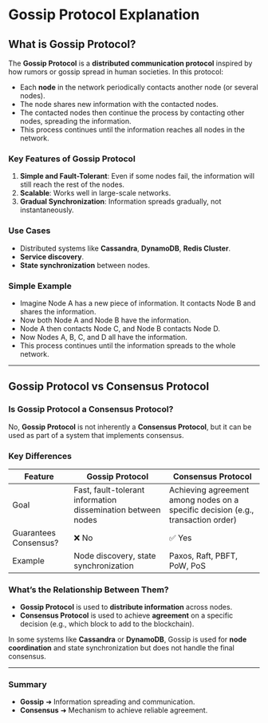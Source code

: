 # Gossip Protocol Explanation

## What is Gossip Protocol?

The **Gossip Protocol** is a **distributed communication protocol** inspired by how rumors or gossip spread in human societies. In this protocol:

- Each **node** in the network periodically contacts another node (or several nodes).
- The node shares new information with the contacted nodes.
- The contacted nodes then continue the process by contacting other nodes, spreading the information.
- This process continues until the information reaches all nodes in the network.

### Key Features of Gossip Protocol

1. **Simple and Fault-Tolerant**: Even if some nodes fail, the information will still reach the rest of the nodes.
2. **Scalable**: Works well in large-scale networks.
3. **Gradual Synchronization**: Information spreads gradually, not instantaneously.

### Use Cases

- Distributed systems like **Cassandra**, **DynamoDB**, **Redis Cluster**.
- **Service discovery**.
- **State synchronization** between nodes.

### Simple Example

- Imagine Node A has a new piece of information. It contacts Node B and shares the information.
- Now both Node A and Node B have the information.
- Node A then contacts Node C, and Node B contacts Node D.
- Now Nodes A, B, C, and D all have the information.
- This process continues until the information spreads to the whole network.

---

## Gossip Protocol vs Consensus Protocol

### Is Gossip Protocol a Consensus Protocol?

No, **Gossip Protocol** is not inherently a **Consensus Protocol**, but it can be used as part of a system that implements consensus.

### Key Differences

| Feature | Gossip Protocol | Consensus Protocol |
|---------|------------------|--------------------|
| Goal    | Fast, fault-tolerant information dissemination between nodes | Achieving agreement among nodes on a specific decision (e.g., transaction order) |
| Guarantees Consensus? | ❌ No | ✅ Yes |
| Example | Node discovery, state synchronization | Paxos, Raft, PBFT, PoW, PoS |

### What’s the Relationship Between Them?

- **Gossip Protocol** is used to **distribute information** across nodes.
- **Consensus Protocol** is used to achieve **agreement** on a specific decision (e.g., which block to add to the blockchain).

In some systems like **Cassandra** or **DynamoDB**, Gossip is used for **node coordination** and state synchronization but does not handle the final consensus.

---

### Summary

- **Gossip** ➜ Information spreading and communication.
- **Consensus** ➜ Mechanism to achieve reliable agreement.

